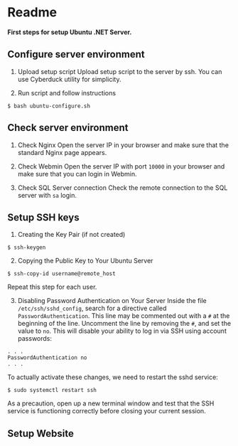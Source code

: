 # Readme
**First steps for setup Ubuntu .NET Server.**

## Configure server environment

1. Upload setup script
Upload setup script to the server by ssh. You can use Cyberduck utility for simplicity.

2. Run script and follow instructions
```
$ bash ubuntu-configure.sh
```

## Check server environment

1. Check Nginx
Open the server IP in your browser and make sure that the standard Nginx page appears.

2. Check Webmin
Open the server IP with port `10000` in your browser and make sure that you can login in Webmin.

3. Check SQL Server connection
Check the remote connection to the SQL server with `sa` login.

## Setup SSH keys

1. Creating the Key Pair (if not created)
```
$ ssh-keygen
```

2. Copying the Public Key to Your Ubuntu Server
```
$ ssh-copy-id username@remote_host
```
Repeat this step for each user.

3. Disabling Password Authentication on Your Server
Inside the file `/etc/ssh/sshd_config`, search for a directive called `PasswordAuthentication`. This line may be commented out with a `#` at the beginning of the line. Uncomment the line by removing the `#`, and set the value to `no`. This will disable your ability to log in via SSH using account passwords:
```
. . .
PasswordAuthentication no
. . .
```

To actually activate these changes, we need to restart the sshd service:
```
$ sudo systemctl restart ssh
```
As a precaution, open up a new terminal window and test that the SSH service is functioning correctly before closing your current session.

## Setup Website
